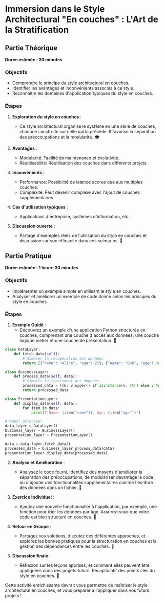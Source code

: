 # Immersion dans le Style Architectural "En couches" : L'Art de la Stratification

## Partie Théorique
**Durée estimée : 30 minutes**

### Objectifs
- Comprendre le principe du style architectural en couches.
- Identifier les avantages et inconvénients associés à ce style.
- Reconnaître les domaines d'application typiques du style en couches.

### Étapes

1. **Exploration du style en couches** :
   - Ce style architectural organise le système en une série de couches, chacune construite sur celle qui la précède. Il favorise la séparation des préoccupations et la modularité. 🎓

2. **Avantages** :
   - Modularité: Facilité de maintenance et évolutivité.
   - Réutilisabilité: Réutilisation des couches dans différents projets.

3. **Inconvénients** :
   - Performance: Possibilité de latence accrue due aux multiples couches.
   - Complexité: Peut devenir complexe avec l'ajout de couches supplémentaires.

4. **Cas d'utilisation typiques** :
   - Applications d'entreprise, systèmes d'information, etc.

5. **Discussion ouverte** :
   - Partage d'exemples réels de l'utilisation du style en couches et discussion sur son efficacité dans ces scénarios. 💬

## Partie Pratique
**Durée estimée : 1 heure 30 minutes**

### Objectifs
- Implémenter un exemple simple en utilisant le style en couches.
- Analyser et améliorer un exemple de code donné selon les principes du style en couches.

### Étapes

1. **Exemple Guidé** :
   - Découvrez un exemple d'une application Python structurée en couches, comprenant une couche d'accès aux données, une couche logique métier et une couche de présentation. 🐍

```python
class DataLayer:
    def fetch_data(self):
        # Simuler la récupération des données
        return [{"name": "Alice", "age": 25}, {"name": "Bob", "age": 30}]

class BusinessLayer:
    def process_data(self, data):
        # Simuler le traitement des données
        processed_data = [{k: v.upper() if isinstance(v, str) else v for k, v in item.items()} for item in data]
        return processed_data

class PresentationLayer:
    def display_data(self, data):
        for item in data:
            print(f'Name: {item["name"]}, Age: {item["age"]}')

# Appel principal
data_layer = DataLayer()
business_layer = BusinessLayer()
presentation_layer = PresentationLayer()

data = data_layer.fetch_data()
processed_data = business_layer.process_data(data)
presentation_layer.display_data(processed_data)
```

2. **Analyse et Amélioration** :
   - Analysez le code fourni. Identifiez des moyens d'améliorer la séparation des préoccupations, de modulariser davantage le code ou d'ajouter des fonctionnalités supplémentaires comme l'écriture des données dans un fichier. 🔄

3. **Exercice Individuel** :
   - Ajoutez une nouvelle fonctionnalité à l'application, par exemple, une fonction pour trier les données par âge. Assurez-vous que votre code est bien structuré en couches. 🚀

4. **Retour en Groupe** :
   - Partagez vos solutions, discutez des différentes approches, et explorez les bonnes pratiques pour la structuration en couches et la gestion des dépendances entre les couches. 🤗

5. **Discussion finale** :
   - Réflexion sur les leçons apprises, et comment elles peuvent être appliquées dans des projets futurs. Récapitulatif des points clés du style en couches. 🎉

Cette activité enrichissante devrait vous permettre de maîtriser le style architectural en couches, et vous préparer à l'appliquer dans vos futurs projets !